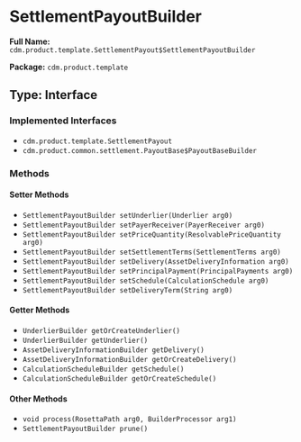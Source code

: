 # SettlementPayoutBuilder

**Full Name:** `cdm.product.template.SettlementPayout$SettlementPayoutBuilder`

**Package:** `cdm.product.template`

## Type: Interface

### Implemented Interfaces

- `cdm.product.template.SettlementPayout`
- `cdm.product.common.settlement.PayoutBase$PayoutBaseBuilder`

### Methods

#### Setter Methods

- `SettlementPayoutBuilder setUnderlier(Underlier arg0)`
- `SettlementPayoutBuilder setPayerReceiver(PayerReceiver arg0)`
- `SettlementPayoutBuilder setPriceQuantity(ResolvablePriceQuantity arg0)`
- `SettlementPayoutBuilder setSettlementTerms(SettlementTerms arg0)`
- `SettlementPayoutBuilder setDelivery(AssetDeliveryInformation arg0)`
- `SettlementPayoutBuilder setPrincipalPayment(PrincipalPayments arg0)`
- `SettlementPayoutBuilder setSchedule(CalculationSchedule arg0)`
- `SettlementPayoutBuilder setDeliveryTerm(String arg0)`

#### Getter Methods

- `UnderlierBuilder getOrCreateUnderlier()`
- `UnderlierBuilder getUnderlier()`
- `AssetDeliveryInformationBuilder getDelivery()`
- `AssetDeliveryInformationBuilder getOrCreateDelivery()`
- `CalculationScheduleBuilder getSchedule()`
- `CalculationScheduleBuilder getOrCreateSchedule()`

#### Other Methods

- `void process(RosettaPath arg0, BuilderProcessor arg1)`
- `SettlementPayoutBuilder prune()`

